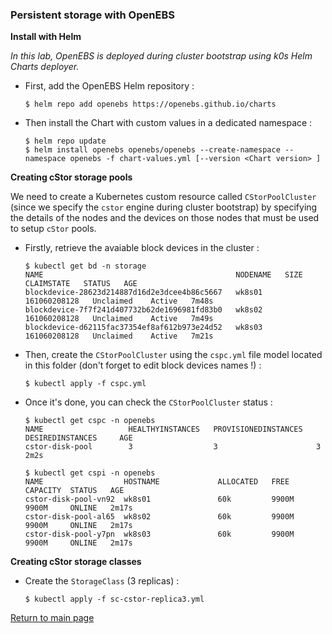 ### Persistent storage with OpenEBS

**Install with Helm**

*In this lab, OpenEBS is deployed during cluster bootstrap using k0s Helm Charts deployer.*

* First, add the OpenEBS Helm repository :

  ```shell
  $ helm repo add openebs https://openebs.github.io/charts
  ```

* Then install the Chart with custom values in a dedicated namespace :

  ```shell
  $ helm repo update
  $ helm install openebs openebs/openebs --create-namespace --namespace openebs -f chart-values.yml [--version <Chart version> ]
  ```

**Creating cStor storage pools**

We need to create a Kubernetes custom resource called `CStorPoolCluster` (since we specify the `cstor` engine during cluster bootstrap) by specifying the details of the nodes and the devices on those nodes that must be used to setup `cStor` pools.

* Firstly, retrieve the avaiable block devices in the cluster :

  ```shell
  $ kubectl get bd -n storage
  NAME                                           NODENAME   SIZE           CLAIMSTATE   STATUS   AGE
  blockdevice-28623d214887d16d2e3dcee4b86c5667   wk8s01     161060208128   Unclaimed    Active   7m48s
  blockdevice-7f7f241d407732b62de1696981fd83b0   wk8s02     161060208128   Unclaimed    Active   7m49s
  blockdevice-d62115fac37354ef8af612b973e24d52   wk8s03     161060208128   Unclaimed    Active   7m21s
  ```

* Then, create the `CStorPoolCluster` using the `cspc.yml` file model located in this folder (don't forget to edit block devices names !) :

  ```shell
  $ kubectl apply -f cspc.yml
  ```
* Once it's done, you can check the `CStorPoolCluster` status :

  ```shell
  $ kubectl get cspc -n openebs
  NAME                   HEALTHYINSTANCES   PROVISIONEDINSTANCES   DESIREDINSTANCES     AGE
  cstor-disk-pool        3                  3                      3                    2m2s
  ```

  ```shell
  $ kubectl get cspi -n openebs
  NAME                  HOSTNAME             ALLOCATED   FREE     CAPACITY  STATUS   AGE
  cstor-disk-pool-vn92  wk8s01               60k         9900M    9900M     ONLINE   2m17s
  cstor-disk-pool-al65  wk8s02               60k         9900M    9900M     ONLINE   2m17s
  cstor-disk-pool-y7pn  wk8s03               60k         9900M    9900M     ONLINE   2m17s
  ```

**Creating cStor storage classes**

* Create the `StorageClass` (3 replicas) :

  ```shell
  $ kubectl apply -f sc-cstor-replica3.yml
  ```

[Return to main page](../../README.md)

